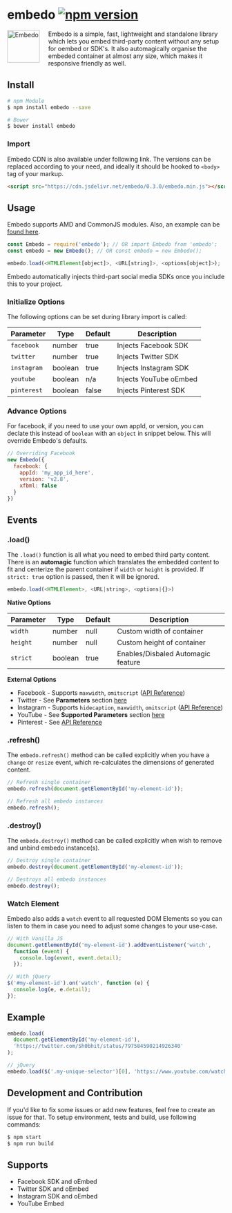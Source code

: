 embedo [![npm version](https://badge.fury.io/js/embedo.svg)](https://badge.fury.io/js/embedo)
=============

<img align="left" width="75" height="75"
     title="Embedo"
     src="https://cdn01.onzu.com/2017/3/5/14/embedo.png" style="margin-right: 20px;">

Embedo is a simple, fast, lightweight and standalone library which lets you embed third-party content without any setup for oembed or SDK's. It also automagically organise the embeded container at almost any size, which makes it responsive friendly as well.

## Install

```sh
# npm Module
$ npm install embedo --save

# Bower
$ bower install embedo
```

### Import

Embedo CDN is also available under following link. The versions can be replaced according to your need, and ideally it should be hooked to `<body>` tag of your markup.

```html
<script src="https://cdn.jsdelivr.net/embedo/0.3.0/embedo.min.js"></script>
```

## Usage

Embedo supports AMD and CommonJS modules. Also, an example can be [found here](https://github.com/shobhitsharma/embedo/tree/master/example).

```js
const Embedo = require('embedo'); // OR import Embedo from 'embedo';
const embedo = new Embedo(); // OR const embedo = new Embedo();

embedo.load(<HTMLElement[object]>, <URL[string]>, <options[object]>);
```

Embedo automatically injects third-part social media SDKs once you include this to your project.

### Initialize Options

The following options can be set during library import is called:

| Parameter       | Type     | Default    | Description                                    |
| -------------   |----------|------------|------------------------------------------------|
| `facebook`      | number   | true      | Injects Facebook SDK                            |
| `twitter`       | number   | true      | Injects Twitter SDK                             |
| `instagram`     | boolean  | true      | Injects Instagram SDK                           |
| `youtube`       | boolean  | n/a       | Injects YouTube oEmbed                          |
| `pinterest`     | boolean  | false     | Injects Pinterest SDK                           |

### Advance Options

For facebook, if you need to use your own appId, or version, you can declate this instead of `boolean` with an `object` in snippet below. This will override Embedo's defaults.

```js
// Overriding Facebook
new Embedo({
  facebook: {
    appId: 'my_app_id_here',
    version: 'v2.8',
    xfbml: false
  }
})

```

## Events

### .load()

The `.load()` function is all what you need to embed third party content.
There is an **automagic** function which translates the embedded content to fit and centerize the parent container if `width` or `height` is provided. 
If `strict: true` option is passed, then it will be ignored.

```js
embedo.load(<HTMLElement>, <URL|string>, <options|{}>)
```

**Native Options**

| Parameter       | Type     | Default    | Description                                    |
| -------------   |----------|------------|------------------------------------------------|
| `width`      | number   | null      | Custom width of container                           |
| `height`       | number   | null      | Custom height of container                        |
| `strict`     | boolean  | true      | Enables/Disbaled Automagic feature                  |

**External Options**

* Facebook - Supports `maxwidth`, `omitscript` ([API Reference](https://developers.facebook.com/docs/plugins/oembed-endpoints))
* Twitter - See **Parameters** section [here](https://dev.twitter.com/rest/reference/get/statuses/oembed)
* Instagram - Supports `hidecaption`, `maxwidth`, `omitscript` ([API Reference](https://www.instagram.com/developer/embedding/))
* YouTube - See **Supported Parameters** section [here](https://developers.google.com/youtube/player_parameters)
* Pinterest - See [API Reference](https://developers.pinterest.com/tools/widget-builder/)

### .refresh()

The `embedo.refresh()` method can be called explicitly when you have a `change` or `resize` event, which re-calculates the dimensions of generated content.

```js
// Refresh single container
embedo.refresh(document.getElementById('my-element-id'));

// Refresh all embedo instances
embedo.refresh();
```

### .destroy()

The `embedo.destroy()` method can be called explicitly when wish to remove and unbind embedo instance(s).

```js
// Destroy single container
embedo.destroy(document.getElementById('my-element-id'));

// Destroys all embedo instances
embedo.destroy();
```

### Watch Element

Embedo also adds a `watch` event to all requested DOM Elements so you can listen to them in case you need to adjust some changes to your use-case.

```js
// With Vanilla JS
document.getElementById('my-element-id').addEventListener('watch',
  function (event) {
    console.log(event, event.detail);
  });

// With jQuery
$('#my-element-id').on('watch', function (e) {
  console.log(e, e.detail);
});
```

## Example

```js
embedo.load(
  document.getElementById('my-element-id'),
  'https://twitter.com/Sh0bhit/status/797584590214926340'
);

// jQuery
embedo.load($('.my-unique-selector')[0], 'https://www.youtube.com/watch?v=Q6gYFO4iGlk');
```

## Development and Contribution

If you'd like to fix some issues or add new features, feel free to create an issue for that.
To setup environment, tests and build, use following commands:

```bash
$ npm start
$ npm run build
```

## Supports

- Facebook SDK and oEmbed
- Twitter SDK and oEmbed
- Instagram SDK and oEmbed
- YouTube Embed

